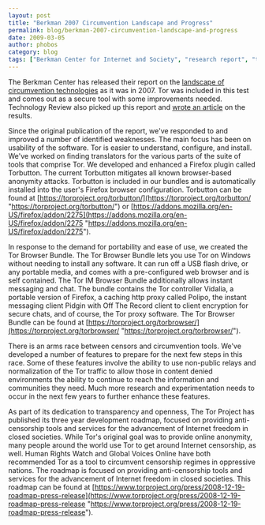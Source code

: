 ```yaml
---
layout: post
title: "Berkman 2007 Circumvention Landscape and Progress"
permalink: blog/berkman-2007-circumvention-landscape-and-progress
date: 2009-03-05
author: phobos
category: blog
tags: ["Berkman Center for Internet and Society", "research report", "tool comparison"]
---
```


The Berkman Center has released their report on the [landscape of circumvention technologies](http://cyber.law.harvard.edu/publications/2009/2007_Circumvention_Landscape_Report) as it was in 2007. Tor was included in this test and comes out as a secure tool with some improvements needed. Technology Review also picked up this report and [wrote an article](http://www.technologyreview.com/web/22252/page1/) on the results.

Since the original publication of the report, we've responded to and improved a number of identified weaknesses. The main focus has been on usability of the software. Tor is easier to understand, configure, and install. We've worked on finding translators for the various parts of the suite of tools that comprise Tor. We developed and enhanced a Firefox plugin called Torbutton. The current Torbutton mitigates all known browser-based anonymity attacks. Torbutton is included in our bundles and is automatically installed into the user's Firefox browser configuration. Torbutton can be found at [https://torproject.org/torbutton/](https://torproject.org/torbutton/ "https://torproject.org/torbutton/") or [https://addons.mozilla.org/en-US/firefox/addon/2275](https://addons.mozilla.org/en-US/firefox/addon/2275 "https://addons.mozilla.org/en-US/firefox/addon/2275").

In response to the demand for portability and ease of use, we created the Tor Browser Bundle. The Tor Browser Bundle lets you use Tor on Windows without needing to install any software. It can run off a USB flash drive, or any portable media, and comes with a pre-configured web browser and is self contained. The Tor IM Browser Bundle additionally allows instant messaging and chat. The bundle contains the Tor controller Vidalia, a portable version of Firefox, a caching http proxy called Polipo, the instant messaging client Pidgin with Off The Record client to client encryption for secure chats, and of course, the Tor proxy software. The Tor Browser Bundle can be found at [https://torproject.org/torbrowser/](https://torproject.org/torbrowser/ "https://torproject.org/torbrowser/").

There is an arms race between censors and circumvention tools. We've developed a number of features to prepare for the next few steps in this race. Some of these features involve the ability to use non-public relays and normalization of the Tor traffic to allow those in content denied environments the ability to continue to reach the information and communities they need. Much more research and experimentation needs to occur in the next few years to further enhance these features.

As part of its dedication to transparency and openness, The Tor Project has published its three year development roadmap, focused on providing anti-censorship tools and services for the advancement of Internet freedom in closed societies. While Tor's original goal was to provide online anonymity, many people around the world use Tor to get around Internet censorship, as well. Human Rights Watch and Global Voices Online have both recommended Tor as a tool to circumvent censorship regimes in oppressive nations. The roadmap is focused on providing anti-censorship tools and services for the advancement of Internet freedom in closed societies. This roadmap can be found at [https://www.torproject.org/press/2008-12-19-roadmap-press-release](https://www.torproject.org/press/2008-12-19-roadmap-press-release "https://www.torproject.org/press/2008-12-19-roadmap-press-release").

